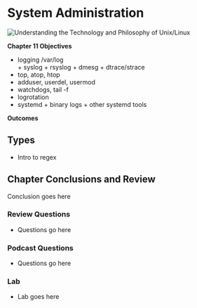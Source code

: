 # System Administration 
![Understanding the Technology and Philosophy of Unix/Linux](http://imgs.xkcd.com/comics/2038.png "Understanding the Technology and Philosophy of Unix/Linux")

__Chapter 11 Objectives__

  *  logging  /var/log  
    + syslog 
    + rsyslog
    + dmesg
    + dtrace/strace
  * top, atop, htop
  * adduser, userdel, usermod
  * watchdogs, tail -f
  * logrotation
  *  systemd 
    + binary logs
    + other systemd tools
  

__Outcomes__



## Types

  * Intro to regex

## Chapter Conclusions and Review

  Conclusion goes here

### Review Questions

  * Questions go here

### Podcast Questions

 * Questions go here

### Lab

 * Lab goes here 
 
 